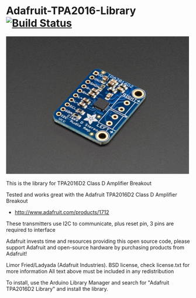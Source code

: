 Adafruit-TPA2016-Library [![Build Status](https://travis-ci.com/adafruit/Adafruit-TPA2016-Library.svg?branch=master)](https://travis-ci.com/adafruit/Adafruit-TPA2016-Library)
================

<a href="https://www.adafruit.com/product/1712"><img src="assets/board.jpg?raw=true" width="500px"></a>

This is the library for TPA2016D2 Class D Amplifier Breakout

Tested and works great with the Adafruit TPA2016D2 Class D Amplifier Breakout 
* http://www.adafruit.com/products/1712

These transmitters use I2C to communicate, plus reset pin, 3 pins are required to interface

Adafruit invests time and resources providing this open source code, please support Adafruit and open-source hardware by purchasing products from Adafruit!

Limor Fried/Ladyada (Adafruit Industries).
BSD license, check license.txt for more information
All text above must be included in any redistribution

To install, use the Arduino Library Manager and search for "Adafruit TPA2016D2 Library" and install the library.

